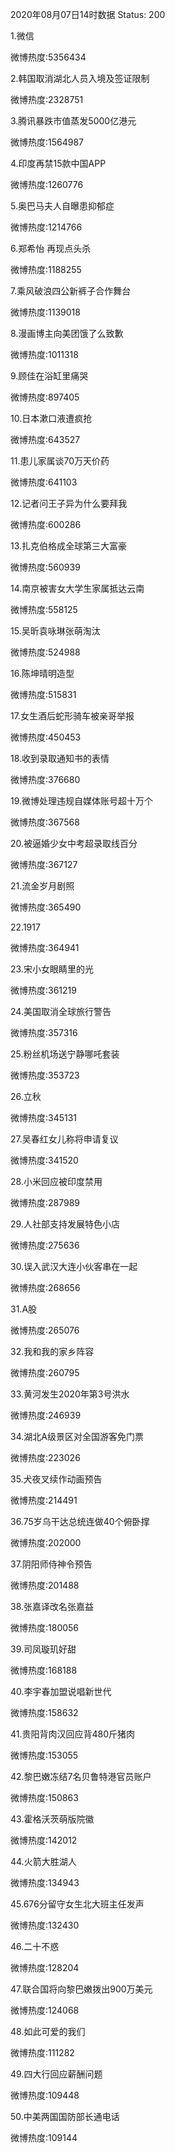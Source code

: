 2020年08月07日14时数据
Status: 200

1.微信

微博热度:5356434

2.韩国取消湖北人员入境及签证限制

微博热度:2328751

3.腾讯暴跌市值蒸发5000亿港元

微博热度:1564987

4.印度再禁15款中国APP

微博热度:1260776

5.奥巴马夫人自曝患抑郁症

微博热度:1214766

6.郑希怡 再现点头杀

微博热度:1188255

7.乘风破浪四公新裤子合作舞台

微博热度:1139018

8.漫画博主向美团饿了么致歉

微博热度:1011318

9.顾佳在浴缸里痛哭

微博热度:897405

10.日本漱口液遭疯抢

微博热度:643527

11.患儿家属谈70万天价药

微博热度:641103

12.记者问王子异为什么要拜我

微博热度:600286

13.扎克伯格成全球第三大富豪

微博热度:560939

14.南京被害女大学生家属抵达云南

微博热度:558125

15.吴昕袁咏琳张萌淘汰

微博热度:524988

16.陈坤晴明造型

微博热度:515831

17.女生酒后蛇形骑车被亲哥举报

微博热度:450453

18.收到录取通知书的表情

微博热度:376680

19.微博处理违规自媒体账号超十万个

微博热度:367568

20.被逼婚少女中考超录取线百分

微博热度:367127

21.流金岁月剧照

微博热度:365490

22.1917

微博热度:364941

23.宋小女眼睛里的光

微博热度:361219

24.美国取消全球旅行警告

微博热度:357316

25.粉丝机场送宁静哪吒套装

微博热度:353723

26.立秋

微博热度:345131

27.吴春红女儿称将申请复议

微博热度:341520

28.小米回应被印度禁用

微博热度:287989

29.人社部支持发展特色小店

微博热度:275636

30.误入武汉大连小伙客串在一起

微博热度:268656

31.A股

微博热度:265076

32.我和我的家乡阵容

微博热度:260795

33.黄河发生2020年第3号洪水

微博热度:246939

34.湖北A级景区对全国游客免门票

微博热度:223026

35.犬夜叉续作动画预告

微博热度:214491

36.75岁乌干达总统连做40个俯卧撑

微博热度:202000

37.阴阳师侍神令预告

微博热度:201488

38.张嘉译改名张嘉益

微博热度:180056

39.司凤璇玑好甜

微博热度:168188

40.李宇春加盟说唱新世代

微博热度:158632

41.贵阳背肉汉回应背480斤猪肉

微博热度:153055

42.黎巴嫩冻结7名贝鲁特港官员账户

微博热度:150863

43.霍格沃茨萌版院徽

微博热度:142012

44.火箭大胜湖人

微博热度:134943

45.676分留守女生北大班主任发声

微博热度:132430

46.二十不惑

微博热度:128204

47.联合国将向黎巴嫩拨出900万美元

微博热度:124068

48.如此可爱的我们

微博热度:111282

49.四大行回应薪酬问题

微博热度:109448

50.中美两国国防部长通电话

微博热度:109144

